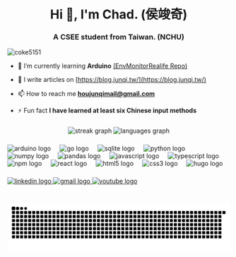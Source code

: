 <h1 align="center">Hi 👋, I'm Chad. (侯竣奇)</h1>
<h3 align="center">A CSEE student from Taiwan. (NCHU)</h3>

<p align="left"> <img src="https://komarev.com/ghpvc/?username=coke5151&label=Profile%20views&color=0e75b6&style=flat" alt="coke5151" /> </p>

- 🌱 I’m currently learning **Arduino** [(EnvMonitorRealife Repo)](https://github.com/coke5151/EnvMonitorRealife)

- 📝 I write articles on [https://blog.junqi.tw/](https://blog.junqi.tw/)

- 📫 How to reach me **houjunqimail@gmail.com**

- ⚡ Fun fact **I have learned at least six Chinese input methods**

###

<div align="center">
  <img src="https://streak-stats.demolab.com?user=coke5151&locale=en&mode=daily&theme=dracula&hide_border=false&border_radius=5" height="150" alt="streak graph"  />
  <img src="https://github-readme-stats.vercel.app/api/top-langs?username=coke5151&locale=en&hide_title=false&layout=compact&card_width=320&langs_count=5&theme=dracula&hide_border=false" height="150" alt="languages graph"  />
</div>

###

<div align="left">
  <img src="https://cdn.jsdelivr.net/gh/devicons/devicon/icons/arduino/arduino-original.svg" height="30" alt="arduino logo"  />
  <img width="12" />
  <img src="https://cdn.jsdelivr.net/gh/devicons/devicon/icons/go/go-original.svg" height="30" alt="go logo"  />
  <img width="12" />
  <img src="https://cdn.jsdelivr.net/gh/devicons/devicon/icons/sqlite/sqlite-original.svg" height="30" alt="sqlite logo"  />
  <img width="12" />
  <img src="https://cdn.jsdelivr.net/gh/devicons/devicon/icons/python/python-original.svg" height="30" alt="python logo"  />
  <img width="12" />
  <img src="https://cdn.jsdelivr.net/gh/devicons/devicon/icons/numpy/numpy-original.svg" height="30" alt="numpy logo"  />
  <img width="12" />
  <img src="https://cdn.jsdelivr.net/gh/devicons/devicon/icons/pandas/pandas-original.svg" height="30" alt="pandas logo"  />
  <img width="12" />
  <img src="https://cdn.jsdelivr.net/gh/devicons/devicon/icons/javascript/javascript-original.svg" height="30" alt="javascript logo"  />
  <img width="12" />
  <img src="https://cdn.jsdelivr.net/gh/devicons/devicon/icons/typescript/typescript-original.svg" height="30" alt="typescript logo"  />
  <img width="12" />
  <img src="https://cdn.jsdelivr.net/gh/devicons/devicon/icons/npm/npm-original-wordmark.svg" height="30" alt="npm logo"  />
  <img width="12" />
  <img src="https://cdn.jsdelivr.net/gh/devicons/devicon/icons/react/react-original.svg" height="30" alt="react logo"  />
  <img width="12" />
  <img src="https://cdn.jsdelivr.net/gh/devicons/devicon/icons/html5/html5-original.svg" height="30" alt="html5 logo"  />
  <img width="12" />
  <img src="https://cdn.jsdelivr.net/gh/devicons/devicon/icons/css3/css3-original.svg" height="30" alt="css3 logo"  />
  <img width="12" />
  <img src="https://cdn.jsdelivr.net/gh/devicons/devicon/icons/hugo/hugo-original.svg" height="30" alt="hugo logo"  />
</div>

###

<div align="left">
  <a href="https://www.linkedin.com/in/junqihou/" target="_blank">
    <img src="https://img.shields.io/static/v1?message=LinkedIn&logo=linkedin&label=junqihou&color=0077B5&logoColor=white&labelColor=&style=for-the-badge" height="35" alt="linkedin logo"  />
  </a>
  <a href="mailto:houjunqimail@gmail.com" target="_blank">
    <img src="https://img.shields.io/static/v1?message=Gmail&logo=gmail&label=&color=D14836&logoColor=white&labelColor=&style=for-the-badge" height="35" alt="gmail logo"  />
  </a>
  <a href="https://www.youtube.com/@BinaryPulses" target="_blank">
    <img src="https://img.shields.io/static/v1?message=Youtube&logo=youtube&label=@BinaryPulses&color=FF0000&logoColor=white&labelColor=&style=for-the-badge" height="35" alt="youtube logo"  />
  </a>
</div>

###

<br clear="both">

<img src="https://raw.githubusercontent.com/coke5151/coke5151/output/snake.svg" alt="Snake animation" />

###
